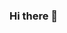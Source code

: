 ### Hi there 👋

<!--
**Sir-kinuthia-001/Sir-kinuthia-001** is a ✨ _special_ ✨ repository because its `README.md` (this file) appears on your GitHub profile.

Here are some ideas to get you started:

- 🔭 I’m currently working on Autonomous systems
- 🌱 I’m currently learning Computers Science 
- 👯 I’m looking to collaborate on Blockchain and AI
- 🤔 I’m looking for help with ...
- 💬 Ask me about JS
- 📫 How to reach me: ...
- 😄 Pronouns: HE/HIM/HUMAN WHISKY
- ⚡ Fun fact: The singularity is near
-->
